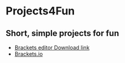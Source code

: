 # Projects4Fun
Short, simple projects for fun
---
- [Brackets editor Download link](https://objects.githubusercontent.com/github-production-release-asset-2e65be/372774581/732ecba6-a1b9-4fd3-9622-1c5c3c6022ec?X-Amz-Algorithm=AWS4-HMAC-SHA256&X-Amz-Credential=AKIAIWNJYAX4CSVEH53A%2F20230716%2Fus-east-1%2Fs3%2Faws4_request&X-Amz-Date=20230716T035908Z&X-Amz-Expires=300&X-Amz-Signature=449d8359cc40af639453535518a3c0a939af96bff086d30cdf50821cb5420c22&X-Amz-SignedHeaders=host&actor_id=0&key_id=0&repo_id=372774581&response-content-disposition=attachment%3B%20filename%3DBrackets-2.2.1.exe&response-content-type=application%2Foctet-stream)
- [Brackets.io](https://brackets.io/)
